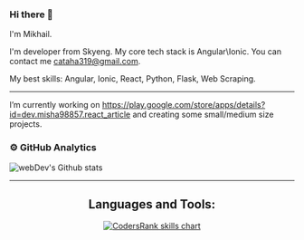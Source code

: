 ### Hi there 👋

I'm Mikhail.

I'm developer from Skyeng. My core tech stack is Angular\Ionic. You can contact me cataha319@gmail.com.

My best skills: Angular, Ionic, React, Python, Flask, Web Scraping.

---

I’m currently working on https://play.google.com/store/apps/details?id=dev.misha98857.react_article and creating some small/medium size projects.

### ⚙️ GitHub Analytics

<img src="https://github-readme-streak-stats.herokuapp.com/?user=misha98857&theme=algolia" alt="webDev's Github stats" />

---

<h2 align="center">Languages and Tools:</h3>
<p align="center">
  <a href="https://profile.codersrank.io/user/misha98857" target="_blank">
    <img src="https://cr-skills-chart-widget.azurewebsites.net/api/api?username=misha98857&width=820&bg=transparent&branding=false" alt="CodersRank skills chart"/>
  </a>
</p>
